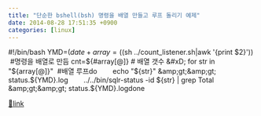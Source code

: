 ```yaml
---
title: "단순한 bshell(bsh) 명령을 배열 만들고 루프 돌리기 예제"
date: 2014-08-28 17:51:35 +0900
categories: [linux]
---
```


#!/bin/bash  &#xD;
YMD=$(date +%Y%m%d%H%M%S)  &#xD;
array=($(sh ../count_listener.sh|awk '{print $2}'))  #명령을 배열로 만듬  &#xD;
cnt=${#array[@]} # 배열 갯수  &#xD;
for str in "${array[@]}"  #배열 루프do        echo "${str}" &amp;gt;&amp;gt; status.${YMD}.log        ../../bin/sqlr-status -id ${str} | grep Total &amp;gt;&amp;gt; status.${YMD}.logdone


[🔗link](http://www.mins01.com/mh/tech/read/895)
